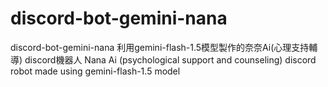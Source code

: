 # discord-bot-gemini-nana
discord-bot-gemini-nana
利用gemini-flash-1.5模型製作的奈奈Ai(心理支持輔導) discord機器人
Nana Ai (psychological support and counseling) discord robot made using gemini-flash-1.5 model
